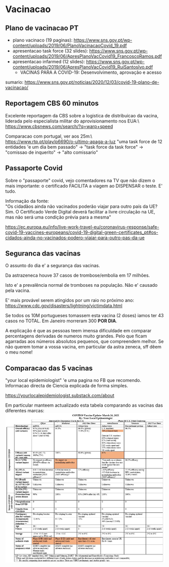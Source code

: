 
# Vacinacao

## Plano de vacinacao PT

* plano vacinaco (19 paginas): <https://www.sns.gov.pt/wp-content/uploads/2019/06/PlanoVacinacaoCovid_19.pdf>
* apresentacao task force (32 slides): <https://www.sns.gov.pt/wp-content/uploads/2019/06/ApresPlanoVacCovid19_FrancoscoRamos.pdf>
* apresentacao infarmed (12 slides): <https://www.sns.gov.pt/wp-content/uploads/2019/06/ApresPlanoVacCovid19_RuiSantosIvo.pdf>
  * VACINAS PARA A COVID-19: Desenvolvimento, aprovação e acesso
 
 
sumario: <https://www.sns.gov.pt/noticias/2020/12/03/covid-19-plano-de-vacinacao/>
 

## Reportagem CBS 60 minutos

Excelente reportagem da CBS sobre a logistica de distribuicao da vacina, liderada pelo especialista militar do aprovisionamento nos EUA:\  
<https://www.cbsnews.com/search/?q=warp+speed>

Comparacao com portugal, ver aos 25m:\  
<https://www.rtp.pt/play/p6690/o-ultimo-apaga-a-luz>
"uma task force de 12 entidades 'e um dia bem passado" -> "task force da task force" -> "comissao de inquerito" -> "alto comissario"
 

## Passaporte Covid

Sobre o "passaporte" covid, vejo comentadores na TV que não dizem o mais importante: o certificado FACILITA a viagem ao DISPENSAR o teste. E' tudo. 

Informação da fonte:  
"Os cidadãos ainda não vacinados poderão viajar para outro país da UE?  
Sim. O Certificado Verde Digital deverá facilitar a livre circulação na UE, mas não será uma condição prévia para a mesma"

<https://ec.europa.eu/info/live-work-travel-eu/coronavirus-response/safe-covid-19-vaccines-europeans/covid-19-digital-green-certificates_pt#os-cidados-ainda-no-vacinados-podero-viajar-para-outro-pas-da-ue>

## Seguranca das vacinas

O assunto do dia e' a segurança das vacinas.

Da astrazeneca houve 37 casos de trombose/embolia em 17 milhões. 

Isto e' a prevalência normal de tromboses na população. Não e' causado pela vacina.

E' mais provável serem atingidos por um raio no próximo ano:
<https://www.cdc.gov/disasters/lightning/victimdata.html>

Se todos os 10M portugueses tomassem esta vacina (2 doses) iamos ter 43 casos no TOTAL. 
Em Janeiro morreram 300 __POR DIA__.


A explicação é que as pessoas teem imensa dificuldade em comparar percentagens derivadas de numeros muito grandes.
Pelo que ficam agarradas aos números absolutos pequenos, que compreendem melhor.
Se não querem tomar a vossa vacina, em particular da astra zeneca, sff dêem o meu nome!

## Comparacao das 5 vacinas

"your local epidemiologist" 'e uma pagina no FB que recomendo. Informacao directa de Ciencia explicada de forma simples.

<https://yourlocalepidemiologist.substack.com/about>

Em particular manteem actualizado esta tabela comparando as vacinas das diferentes marcas:
![ ](img/comparacao_5_vacinas.jpg)
